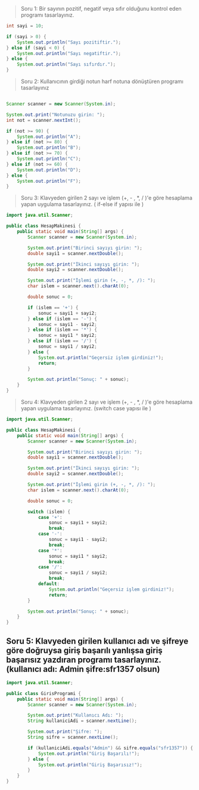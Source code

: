 >Soru 1: Bir sayının pozitif, negatif veya sıfır olduğunu kontrol eden programı tasarlayınız.

```java
int sayi = 10;

if (sayi > 0) {
    System.out.println("Sayı pozitiftir.");
} else if (sayi < 0) {
    System.out.println("Sayı negatiftir.");
} else {
    System.out.println("Sayı sıfırdır.");
}

```

>Soru 2: Kullanıcının girdiği notun harf notuna dönüştüren programı tasarlayınız


```java

Scanner scanner = new Scanner(System.in);

System.out.print("Notunuzu girin: ");
int not = scanner.nextInt();

if (not >= 90) {
    System.out.println("A");
} else if (not >= 80) {
    System.out.println("B");
} else if (not >= 70) {
    System.out.println("C");
} else if (not >= 60) {
    System.out.println("D");
} else {
    System.out.println("F");
}
```

>Soru 3: Klavyeden girilen 2 sayı ve işlem (+, - , *, / )'e göre hesaplama yapan uygulama tasarlayınız. ( if-else if yapısı ile )

```java
import java.util.Scanner;

public class HesapMakinesi {
    public static void main(String[] args) {
        Scanner scanner = new Scanner(System.in);

        System.out.print("Birinci sayıyı girin: ");
        double sayi1 = scanner.nextDouble();

        System.out.print("İkinci sayıyı girin: ");
        double sayi2 = scanner.nextDouble();

        System.out.print("İşlemi girin (+, -, *, /): ");
        char islem = scanner.next().charAt(0);

        double sonuc = 0;

        if (islem == '+') {
            sonuc = sayi1 + sayi2;
        } else if (islem == '-') {
            sonuc = sayi1 - sayi2;
        } else if (islem == '*') {
            sonuc = sayi1 * sayi2;
        } else if (islem == '/') {
            sonuc = sayi1 / sayi2;
        } else {
            System.out.println("Geçersiz işlem girdiniz!");
            return;
        }

        System.out.println("Sonuç: " + sonuc);
    }
}

```

>Soru 4: Klavyeden girilen 2 sayı ve işlem (+, - , *, / )'e göre hesaplama yapan uygulama tasarlayınız. (switch case yapısı ile )

```java
import java.util.Scanner;

public class HesapMakinesi {
    public static void main(String[] args) {
        Scanner scanner = new Scanner(System.in);

        System.out.print("Birinci sayıyı girin: ");
        double sayi1 = scanner.nextDouble();

        System.out.print("İkinci sayıyı girin: ");
        double sayi2 = scanner.nextDouble();

        System.out.print("İşlemi girin (+, -, *, /): ");
        char islem = scanner.next().charAt(0);

        double sonuc = 0;

        switch (islem) {
            case '+':
                sonuc = sayi1 + sayi2;
                break;
            case '-':
                sonuc = sayi1 - sayi2;
                break;
            case '*':
                sonuc = sayi1 * sayi2;
                break;
            case '/':
                sonuc = sayi1 / sayi2;
                break;
            default:
                System.out.println("Geçersiz işlem girdiniz!");
                return;
        }

        System.out.println("Sonuç: " + sonuc);
    }
}

```
## Soru 5: Klavyeden girilen kullanıcı adı ve şifreye göre doğruysa giriş başarılı yanlışsa giriş başarısız yazdıran programı tasarlayınız. (kullanıcı adı: Admin şifre:sfr1357 olsun)



```java
import java.util.Scanner;

public class GirisProgrami {
    public static void main(String[] args) {
        Scanner scanner = new Scanner(System.in);

        System.out.print("Kullanıcı Adı: ");
        String kullaniciAdi = scanner.nextLine();

        System.out.print("Şifre: ");
        String sifre = scanner.nextLine();

        if (kullaniciAdi.equals("Admin") && sifre.equals("sfr1357")) {
            System.out.println("Giriş Başarılı!");
        } else {
            System.out.println("Giriş Başarısız!");
        }
    }
}

```
